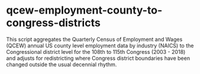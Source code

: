 # qcew-employment-county-to-congress-districts
This script aggregates the Quarterly Census of Employment and Wages (QCEW) annual US county level employment data by industry (NAICS) to the Congressional district level for the 108th to 115th Congress (2003 - 2018) and adjusts for redistricting where Congress district boundaries have been changed outside the usual decennial rhythm.
